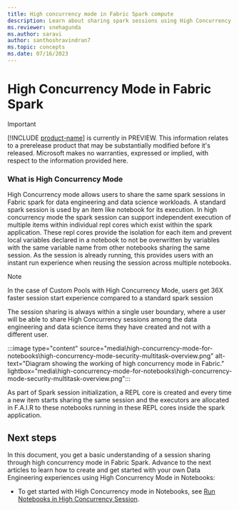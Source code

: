 ```yaml
---
title: High concurrency mode in Fabric Spark compute
description: Learn about sharing spark sessions using High Concurrency Mode in Microsoft Fabric for Data Engineering and Data Science workloads
ms.reviewer: snehagunda
ms.author: saravi
author: santhoshravindran7
ms.topic: concepts
ms.date: 07/16/2023
---
```


# High Concurrency Mode in Fabric Spark

> [!IMPORTANT]
> [!INCLUDE [product-name](../includes/product-name.md)] is currently in PREVIEW. This information relates to a prerelease product that may be substantially modified before it's released. Microsoft makes no warranties, expressed or implied, with respect to the information provided here.

### What is High Concurrency Mode 
High Concurrency mode allows users to share the same spark sessions in Fabric spark for data engineering and data science workloads. A standard spark session is used by an item like notebook for its execution. In high concurrency mode the spark session can support independent execution of multiple items within individual repl cores which exist within the spark application. These repl cores provide the isolation for each item and prevent local variables declared in a notebook to not be overwritten by variables with the same variable name from other notebooks sharing the same session. 
As the session is already running, this provides users with an instant run experience when reusing the session across multiple notebooks. 

> [!NOTE]
> In the case of Custom Pools with High Concurrency Mode, users get 36X faster session start experience compared to a standard spark session

The session sharing is always within a single user boundary, where a user will be able to share High Concurrency sessions among the data engineering and data science items they have created and not with a different user. 

:::image type="content" source="media\high-concurrency-mode-for-notebooks\high-concurrency-mode-security-multitask-overview.png" alt-text="Diagram showing the working of high concurrency mode in Fabric." lightbox="media\high-concurrency-mode-for-notebooks\high-concurrency-mode-security-multitask-overview.png":::

As part of Spark session initialization,  a REPL core is created and every time a new item starts sharing the same session and the executors are allocated in F.A.I.R to these notebooks running in these REPL cores inside the spark application. 
 

## Next steps

In this document, you get a basic understanding of a session sharing through high concurrency mode in Fabric Spark. Advance to the next articles to learn how to create and get started with your own Data Engineering experiences using High Concurrency Mode in Notebooks:

- To get started with High Concurrency mode in Notebooks, see [Run Notebooks in High Concurrency Session](configure-highconcurrency-session-notebooks.md).
